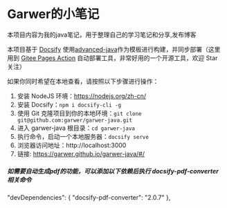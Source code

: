 # Garwer的小笔记

本项目内容为我的java笔记，用于整理自己的学习笔记和分享,发布博客

本项目基于 [Docsify](https://docsify.js.org) 使用[advanced-java](https://github.com/garwer/advanced-java)作为模板进行构建，并同步部署（这里用到 [Gitee Pages Action](https://github.com/yanglbme/gitee-pages-action) 自动部署工具，非常好用的一个开源工具，欢迎 Star 关注）

如果你同时希望在本地查看，请按照以下步骤进行操作：

1. 安装 NodeJS 环境：https://nodejs.org/zh-cn/
2. 安装 Docsify：`npm i docsify-cli -g`
3. 使用 Git 克隆项目到你的本地环境：`git clone git@github.com:garwer/garwer-java.git`
4. 进入 garwer-java 根目录：`cd garwer-java`
5. 执行命令，启动一个本地服务器：`docsify serve`
6. 浏览器访问地址：http://localhost:3000
7. 链接: https://garwer.github.io/garwer-java/#/

##### 如需要自动生成pdf的功能，可以添加以下依赖后执行 docsify-pdf-converter 相关命令 
"devDependencies": {
    "docsify-pdf-converter": "2.0.7"
},